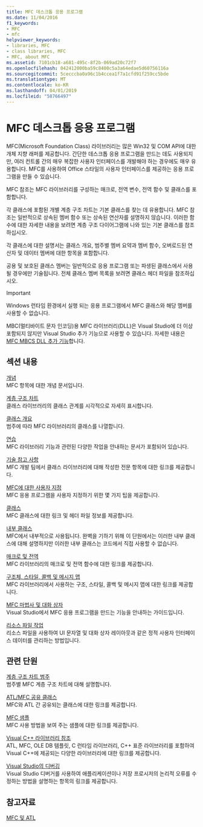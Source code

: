 ```yaml
---
title: MFC 데스크톱 응용 프로그램
ms.date: 11/04/2016
f1_keywords:
- MFC
- mfc
helpviewer_keywords:
- libraries, MFC
- class libraries, MFC
- MFC, about MFC
ms.assetid: 7101cb18-a681-495c-8f2b-069ad20c72f7
ms.openlocfilehash: 042412000ba59c8400c5a3a64edae5d60756116a
ms.sourcegitcommit: 5cecccba0a96c1b4ccea1f7a1cfd91f259cc5bde
ms.translationtype: MT
ms.contentlocale: ko-KR
ms.lasthandoff: 04/01/2019
ms.locfileid: "58766497"
---
```

# <a name="mfc-desktop-applications"></a>MFC 데스크톱 응용 프로그램

MFC(Microsoft Foundation Class) 라이브러리는 많은 Win32 및 COM API에 대한 개체 지향 래퍼를 제공합니다. 간단한 데스크톱 응용 프로그램을 만드는 데도 사용되지만, 여러 컨트롤 간의 매우 복잡한 사용자 인터페이스를 개발해야 하는 경우에도 매우 유용합니다. MFC를 사용하여 Office 스타일의 사용자 인터페이스를 제공하는 응용 프로그램을 만들 수 있습니다.

MFC 참조는 MFC 라이브러리를 구성하는 매크로, 전역 변수, 전역 함수 및 클래스를 포함합니다.

각 클래스에 포함된 개별 계층 구조 차트는 기본 클래스를 찾는 데 유용합니다. MFC 참조는 일반적으로 상속된 멤버 함수 또는 상속된 연산자를 설명하지 않습니다. 이러한 함수에 대한 자세한 내용을 보려면 계층 구조 다이어그램에 나와 있는 기본 클래스를 참조하십시오.

각 클래스에 대한 설명서는 클래스 개요, 범주별 멤버 요약과 멤버 함수, 오버로드된 연산자 및 데이터 멤버에 대한 항목을 포함합니다.

공용 및 보호된 클래스 멤버는 일반적으로 응용 프로그램 또는 파생된 클래스에서 사용될 경우에만 기술됩니다. 전체 클래스 멤버 목록을 보려면 클래스 헤더 파일을 참조하십시오.

> [!IMPORTANT]
>  Windows 런타임 환경에서 실행 되는 응용 프로그램에서 MFC 클래스와 해당 멤버를 사용할 수 없습니다.
>
>  MBC(멀티바이트 문자 인코딩)용 MFC 라이브러리(DLL)은 Visual Studio에 더 이상 포함되지 않지만 Visual Studio 추가 기능으로 사용할 수 있습니다. 자세한 내용은 [MFC MBCS DLL 추가 기능](mfc-mbcs-dll-add-on.md)합니다.

## <a name="in-this-section"></a>섹션 내용

[개념](mfc-concepts.md)<br/>
MFC 항목에 대한 개념 문서입니다.

[계층 구조 차트](hierarchy-chart.md)<br/>
클래스 라이브러리의 클래스 관계를 시각적으로 자세히 표시합니다.

[클래스 개요](class-library-overview.md)<br/>
범주에 따라 MFC 라이브러리의 클래스를 나열합니다.

[연습](walkthroughs-mfc.md)<br/>
MFC 라이브러리 기능과 관련된 다양한 작업을 안내하는 문서가 포함되어 있습니다.

[기술 참고 사항](mfc-technical-notes.md)<br/>
MFC 개발 팀에서 클래스 라이브러리에 대해 작성한 전문 항목에 대한 링크를 제공합니다.

[MFC에 대한 사용자 지정](customization-for-mfc.md)<br/>
MFC 응용 프로그램을 사용자 지정하기 위한 몇 가지 팁을 제공합니다.

[클래스](reference/mfc-classes.md)<br/>
MFC 클래스에 대한 링크 및 헤더 파일 정보를 제공합니다.

[내부 클래스](reference/internal-classes.md)<br/>
MFC에서 내부적으로 사용됩니다. 완벽을 기하기 위해 이 단원에서는 이러한 내부 클래스에 대해 설명하지만 이러한 내부 클래스는 코드에서 직접 사용할 수 없습니다.

[매크로 및 전역](reference/mfc-macros-and-globals.md)<br/>
MFC 라이브러리의 매크로 및 전역 함수에 대한 링크를 제공합니다.

[구조체, 스타일, 콜백 및 메시지 맵](reference/structures-styles-callbacks-and-message-maps.md)<br/>
MFC 라이브러리에서 사용하는 구조, 스타일, 콜백 및 메시지 맵에 대한 링크를 제공합니다.

[MFC 마법사 및 대화 상자](reference/mfc-wizards-and-dialog-boxes.md)<br/>
Visual Studio에서 MFC 응용 프로그램을 만드는 기능을 안내하는 가이드입니다.

[리소스 파일 작업](../windows/working-with-resource-files.md)<br/>
리소스 파일을 사용하여 UI 문자열 및 대화 상자 레이아웃과 같은 정적 사용자 인터페이스 데이터를 관리하는 방법입니다.

## <a name="related-sections"></a>관련 단원

[계층 구조 차트 범주](hierarchy-chart-categories.md)<br/>
범주별 MFC 계층 구조 차트에 대해 설명합니다.

[ATL/MFC 공유 클래스](../atl-mfc-shared/atl-mfc-shared-classes.md)<br/>
MFC와 ATL 간 공유되는 클래스에 대한 링크를 제공합니다.

[MFC 샘플](../overview/visual-cpp-samples.md)<br/>
MFC 사용 방법을 보여 주는 샘플에 대한 링크를 제공합니다.

[Visual C++ 라이브러리 참조](../standard-library/cpp-standard-library-reference.md)<br/>
ATL, MFC, OLE DB 템플릿, C 런타임 라이브러리, C++ 표준 라이브러리를 포함하여 Visual C++에 제공되는 다양한 라이브러리에 대한 링크를 제공합니다.

[Visual Studio의 디버깅](/visualstudio/debugger/debugging-in-visual-studio)<br/>
Visual Studio 디버거를 사용하여 애플리케이션이나 저장 프로시저의 논리적 오류를 수정하는 방법을 설명하는 항목의 링크를 제공합니다.

## <a name="see-also"></a>참고자료

[MFC 및 ATL](mfc-and-atl.md)
